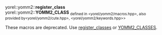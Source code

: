 yorel::yomm2::**register_class**<br/>yorel::yomm2::**YOMM2_CLASS**
<sub>defined in <yorel/yomm2/macros.hpp>, also provided by<yorel/yomm2/cute.hpp>, <yorel/yomm2/keywords.hpp>></sub>

These macros are deprecated. Use [register_classes](/yomm2/reference/use_classes.html) or [YOMM2_CLASSES](/yomm2/reference/use_classes.html).
